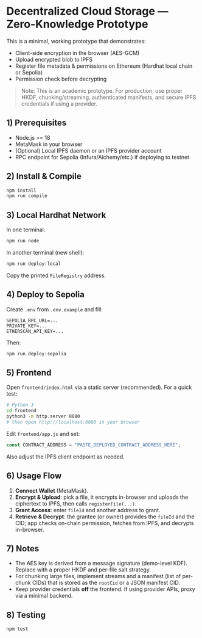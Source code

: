 # Decentralized Cloud Storage — Zero-Knowledge Prototype

This is a minimal, working prototype that demonstrates:
- Client-side encryption in the browser (AES-GCM)
- Upload encrypted blob to IPFS
- Register file metadata & permissions on Ethereum (Hardhat local chain or Sepolia)
- Permission check before decrypting

> Note: This is an academic prototype. For production, use proper HKDF, chunking/streaming, authenticated manifests, and secure IPFS credentials if using a provider.

## 1) Prerequisites
- Node.js >= 18
- MetaMask in your browser
- (Optional) Local IPFS daemon or an IPFS provider account
- RPC endpoint for Sepolia (Infura/Alchemy/etc.) if deploying to testnet

## 2) Install & Compile
```bash
npm install
npm run compile
```

## 3) Local Hardhat Network
In one terminal:
```bash
npm run node
```
In another terminal (new shell):
```bash
npm run deploy:local
```
Copy the printed `FileRegistry` address.

## 4) Deploy to Sepolia
Create `.env` from `.env.example` and fill:
```
SEPOLIA_RPC_URL=...
PRIVATE_KEY=...
ETHERSCAN_API_KEY=...
```
Then:
```bash
npm run deploy:sepolia
```

## 5) Frontend
Open `frontend/index.html` via a static server (recommended). For a quick test:
```bash
# Python 3
cd frontend
python3 -m http.server 8080
# then open http://localhost:8080 in your browser
```

Edit `frontend/app.js` and set:
```js
const CONTRACT_ADDRESS = "PASTE_DEPLOYED_CONTRACT_ADDRESS_HERE";
```
Also adjust the IPFS client endpoint as needed.

## 6) Usage Flow
1. **Connect Wallet** (MetaMask).  
2. **Encrypt & Upload**: pick a file, it encrypts in-browser and uploads the ciphertext to IPFS, then calls `registerFile(...)`.  
3. **Grant Access**: enter `fileId` and another address to grant.  
4. **Retrieve & Decrypt**: the grantee (or owner) provides the `fileId` and the CID; app checks on-chain permission, fetches from IPFS, and decrypts in-browser.

## 7) Notes
- The AES key is derived from a message signature (demo-level KDF). Replace with a proper HKDF and per-file salt strategy.
- For chunking large files, implement streams and a manifest (list of per-chunk CIDs) that is stored as the `rootCid` or a JSON manifest CID.
- Keep provider credentials **off** the frontend. If using provider APIs, proxy via a minimal backend.

## 8) Testing
```bash
npm test
```

